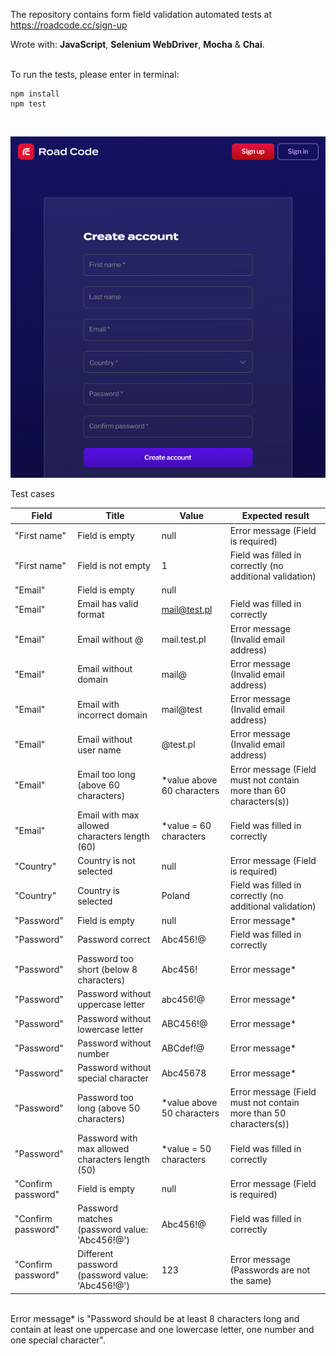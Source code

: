 The repository contains form field validation automated tests at https://roadcode.cc/sign-up

Wrote with:  **JavaScript**, **Selenium WebDriver**, **Mocha** & **Chai**.
<br /><br />
 
To run the tests, please enter in terminal:
```
npm install
npm test
```
 <br />

![Screenshot of testing the user registration form](https://github.com/MichalakMarta/Road-Code/blob/main/SignUpScreenshot.png?raw=true)
 <br />

Test cases

| Field       | Title | Value           | Expected result  |
| ------------- |-------------| -----|-----|
| "First name"      | Field is empty | null | Error message (Field is required)|
| "First name"   |Field is not empty | 1      |   Field was filled in correctly (no additional validation) |
| "Email" | Field is empty | null      | | Error message (Field is required)   |
| "Email" |   Email has valid format | mail@test.pl  |  Field was filled in correctly   |
| "Email" |    Email without @ |mail.test.pl   |  Error message (Invalid email address)   |
| "Email" |    Email without domain |mail@   | Error message (Invalid email address)  |
| "Email" |    Email with incorrect domain |mail@test   | Error message (Invalid email address)  |
| "Email" |    Email without user name |@test.pl   | Error message (Invalid email address)  |
| "Email" |    Email too long (above 60 characters) | *value above 60 characters   | Error message (Field must not contain more than 60 characters(s))  |
| "Email" |    Email with max allowed characters length (60) |*value = 60 characters   |  Field was filled in correctly  |
| "Country" |   Country is not selected | null   | Error message (Field is required)  |
| "Country" |   Country is selected | Poland   | Field was filled in correctly (no additional validation)  |
| "Password" |   Field is empty | null   | Error message*  |
| "Password" |   Password correct | Abc456!@   | Field was filled in correctly  |
| "Password" |   Password too short (below 8 characters) | Abc456!   |Error message*  |
| "Password" |   Password without uppercase letter |abc456!@  |Error message*  |
| "Password" |   Password without lowercase letter |ABC456!@  |Error message*  |
| "Password" |   Password without number |ABCdef!@  |Error message*  |
| "Password" |   Password without special character |Abc45678  |Error message*  |
| "Password" |   Password too long (above 50 characters) |*value above 50 characters  |Error message (Field must not contain more than 50 characters(s))  |
| "Password" |  Password with max allowed characters length (50) |*value = 50 characters  |Field was filled in correctly  |
| "Confirm password" |  Field is empty |null  |Error message (Field is required)  |
| "Confirm password" |  Password matches (password value: 'Abc456!@') |Abc456!@  |Field was filled in correctly  |
| "Confirm password" |  Different password (password value: 'Abc456!@') |123  |Error message (Passwords are not the same) |

 <br />
Error message* is "Password should be at least 8 characters long and contain at least one uppercase and one lowercase letter, one number and one special character".



